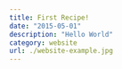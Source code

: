```yaml
---
title: First Recipe!
date: "2015-05-01"
description: "Hello World"
category: website
url: ./website-example.jpg
---
```

